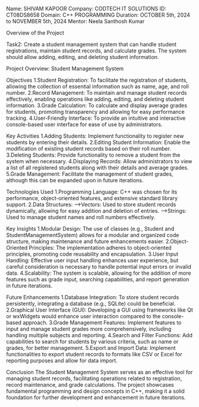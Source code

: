 Name: SHIVAM KAPOOR 
Company: CODTECH IT SOLUTIONS 
ID: CT08DS8658 
Domain: C++ PROGRAMMING 
Duration: OCTOBER 5th, 2024 to NOVEMBER 5th, 2024 
Mentor: Neela Santhosh Kumar

Overview of the Project

Task2:  Create a student management system that can handle student registrations, maintain student records, and calculate grades. The system should allow adding, editing, and deleting student information.

Project Overview: Student Management System

Objectives
1.Student Registration: To facilitate the registration of students, allowing the collection of essential information such as name, age, and roll number.
2.Record Management: To maintain and manage student records effectively, enabling operations like adding, editing, and deleting student information.
3.Grade Calculation: To calculate and display average grades for students, promoting transparency and allowing for easy performance tracking.
4.User-Friendly Interface: To provide an intuitive and interactive console-based user interface for ease of use by administrators.

Key Activities
1.Adding Students: Implement functionality to register new students by entering their details.
2.Editing Student Information: Enable the modification of existing student records based on their roll number.
3.Deleting Students: Provide functionality to remove a student from the system when necessary.
4.Displaying Records: Allow administrators to view a list of all registered students along with their details and average grades.
5.Grade Management: Facilitate the management of student grades, although this can be expanded upon in future iterations.

Technologies Used
1.Programming Language: C++ was chosen for its performance, object-oriented features, and extensive standard library support.
2.Data Structures:
-->Vectors: Used to store student records dynamically, allowing for easy addition and deletion of entries.
-->Strings: Used to manage student names and roll numbers effectively.

Key Insights
1.Modular Design: The use of classes (e.g., Student and StudentManagementSystem) allows for a modular and organized code structure, making maintenance and future enhancements easier.
2.Object-Oriented Principles: The implementation adheres to object-oriented principles, promoting code reusability and encapsulation.
3.User Input Handling: Effective user input handling enhances user experience, but careful consideration is necessary to handle potential input errors or invalid data.
4.Scalability: The system is scalable, allowing for the addition of more features such as grade input, searching capabilities, and report generation in future iterations.

Future Enhancements
1.Database Integration: To store student records persistently, integrating a database (e.g., SQLite) could be beneficial.
2.Graphical User Interface (GUI): Developing a GUI using frameworks like Qt or wxWidgets would enhance user interaction compared to the console-based approach.
3.Grade Management Features: Implement features to input and manage student grades more comprehensively, including handling multiple subjects and reporting.
4.Search and Filter Functions: Add capabilities to search for students by various criteria, such as name or grades, for better management.
5.Export and Import Data: Implement functionalities to export student records to formats like CSV or Excel for reporting purposes and allow for data import.

Conclusion
The Student Management System serves as an effective tool for managing student records, facilitating operations related to registration, record maintenance, and grade calculations. The project showcases fundamental programming and design concepts in C++, making it a solid foundation for further development and enhancement in future iterations.
